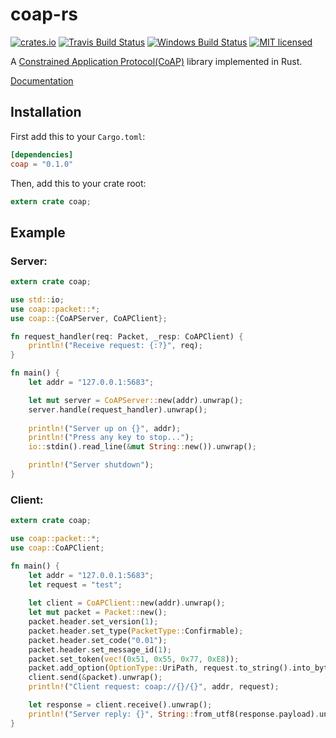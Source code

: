 # coap-rs

[![crates.io](http://meritbadge.herokuapp.com/coap)](https://crates.io/crates/coap)
[![Travis Build Status](https://travis-ci.org/Covertness/coap-rs.svg?branch=master)](https://travis-ci.org/Covertness/coap-rs)
[![Windows Build Status](https://ci.appveyor.com/api/projects/status/ic36jdu4xy6doc59?svg=true)](https://ci.appveyor.com/project/Covertness/coap-rs)
[![MIT licensed](https://img.shields.io/badge/license-MIT-blue.svg)](./LICENSE)

A [Constrained Application Protocol(CoAP)](https://tools.ietf.org/html/rfc7252) library implemented in Rust.

[Documentation](http://covertness.github.io/coap-rs/coap/index.html)

## Installation

First add this to your `Cargo.toml`:

```toml
[dependencies]
coap = "0.1.0"
```

Then, add this to your crate root:

```rust
extern crate coap;
```

## Example

### Server:
```rust
extern crate coap;

use std::io;
use coap::packet::*;
use coap::{CoAPServer, CoAPClient};

fn request_handler(req: Packet, _resp: CoAPClient) {
	println!("Receive request: {:?}", req);
}

fn main() {
	let addr = "127.0.0.1:5683";

	let mut server = CoAPServer::new(addr).unwrap();
	server.handle(request_handler).unwrap();
		
	println!("Server up on {}", addr);
    println!("Press any key to stop...");
	io::stdin().read_line(&mut String::new()).unwrap();

	println!("Server shutdown");
}
```

### Client:
```rust
extern crate coap;

use coap::packet::*;
use coap::CoAPClient;

fn main() {
	let addr = "127.0.0.1:5683";
	let request = "test";
		
	let client = CoAPClient::new(addr).unwrap();
	let mut packet = Packet::new();
	packet.header.set_version(1);
	packet.header.set_type(PacketType::Confirmable);
	packet.header.set_code("0.01");
	packet.header.set_message_id(1);
	packet.set_token(vec!(0x51, 0x55, 0x77, 0xE8));
	packet.add_option(OptionType::UriPath, request.to_string().into_bytes());
	client.send(&packet).unwrap();
	println!("Client request: coap://{}/{}", addr, request);

	let response = client.receive().unwrap();
	println!("Server reply: {}", String::from_utf8(response.payload).unwrap());
}
```